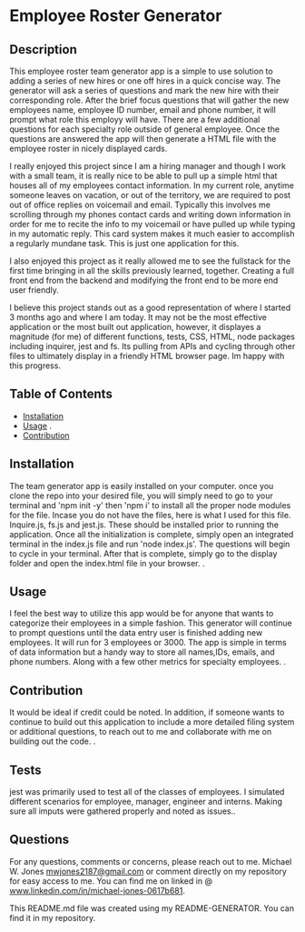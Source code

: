 # Employee Roster Generator 
  
  
  ## Description 

  This employee roster team generator app is a simple to use solution to adding a series of new hires or one off hires in a quick concise way. The generator will ask a series of questions and mark the new hire with their corresponding role. After the brief focus questions that will gather the new employees name, employee ID number, email and phone number, it will prompt what role this employy will have. There are a few additional questions for each specialty role outside of general employee.  Once the questions are answered the app will then generate a HTML file with the employee roster in nicely displayed cards.

  I really enjoyed this project since I am a hiring manager and though I work with a small team, it is really nice to be able to pull up a simple html that houses all of my employees contact information. In my current role, anytime someone leaves on vacation, or out of the territory, we are required to post out of office replies on voicemail and email. Typically this involves me scrolling through my phones contact cards and writing down information in order for me to recite the info to my voicemail or have pulled up while typing in my automatic reply. This card system makes it much easier to accomplish a regularly mundane task. This is just one application for this. 

  I also enjoyed this project as it really allowed me to see the fullstack for the first time bringing in all the skills previously learned, together. Creating a full front end from the backend and modifying the front end to be more end user friendly. 

  I believe this project stands out as a good representation of where I started 3 months ago and where I am today. It may not be the most effective application or the most built out application, however, it displayes a magnitude (for me) of different functions, tests, CSS, HTML, node packages including inquirer, jest and fs. Its pulling from APIs and cycling through other files to ultimately display in a friendly HTML browser page. Im happy with this progress. 

  ## Table of Contents

  * [Installation](#installation)
  * [Usage](#usage)
  .
  * [Contribution](#contribution)

  ## Installation
  The team generator app is easily installed on your computer. once you clone the repo into your desired file, you will simply need to go to your terminal and 'npm init -y' then 'npm i' to install all the proper node modules for the file. Incase you do not have the files, here is what I used for this file. Inquire.js, fs.js and jest.js. These should be installed prior to running the application. Once all the initialization is complete, simply open an integrated terminal in the index.js file and run 'node index.js'. The questions will begin to cycle in your terminal. After that is complete, simply go to the display folder and open the index.html file in your browser. .

  ## Usage

  I feel the best way to utilize this app would be for anyone that wants to categorize their employees in a simple fashion. This generator will continue to prompt questions until the data entry user is finished adding new employees. It will run for 3 employees or 3000. The app is simple in terms of data information but a handy way to store all names,IDs, emails, and phone numbers. Along with a few other metrics for specialty employees. .

  ## Contribution

  It would be ideal if credit could be noted. In addition, if someone wants to continue to build out this application to include a more detailed filing system or additional questions, to reach out to me and collaborate with me on building out the code. .

  ## Tests

  jest was primarily used to test all of the classes of employees. I simulated different scenarios for employee, manager, engineer and interns. Making sure all imputs were gathered properly and noted as issues..

  ## Questions

  For any questions, comments or concerns, please reach out to me. Michael W. Jones mwjones2187@gmail.com or comment directly on my repository for easy access to me. You can find me on linked in @ www.linkedin.com/in/michael-jones-0617b681.

  This README.md file was created using my README-GENERATOR. You can find it in my repository. 

  
